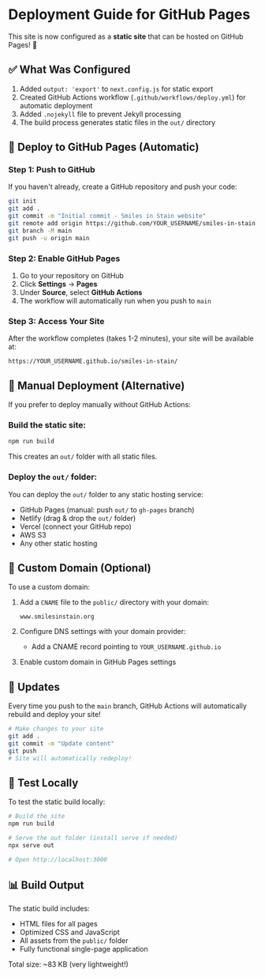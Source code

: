 # Deployment Guide for GitHub Pages

This site is now configured as a **static site** that can be hosted on GitHub Pages! 🎉

## ✅ What Was Configured

1. Added `output: 'export'` to `next.config.js` for static export
2. Created GitHub Actions workflow (`.github/workflows/deploy.yml`) for automatic deployment
3. Added `.nojekyll` file to prevent Jekyll processing
4. The build process generates static files in the `out/` directory

## 🚀 Deploy to GitHub Pages (Automatic)

### Step 1: Push to GitHub

If you haven't already, create a GitHub repository and push your code:

```bash
git init
git add .
git commit -m "Initial commit - Smiles in Stain website"
git remote add origin https://github.com/YOUR_USERNAME/smiles-in-stain.git
git branch -M main
git push -u origin main
```

### Step 2: Enable GitHub Pages

1. Go to your repository on GitHub
2. Click **Settings** → **Pages**
3. Under **Source**, select **GitHub Actions**
4. The workflow will automatically run when you push to `main`

### Step 3: Access Your Site

After the workflow completes (takes 1-2 minutes), your site will be available at:

```
https://YOUR_USERNAME.github.io/smiles-in-stain/
```

## 🔧 Manual Deployment (Alternative)

If you prefer to deploy manually without GitHub Actions:

### Build the static site:

```bash
npm run build
```

This creates an `out/` folder with all static files.

### Deploy the `out/` folder:

You can deploy the `out/` folder to any static hosting service:

- GitHub Pages (manual: push `out/` to `gh-pages` branch)
- Netlify (drag & drop the `out/` folder)
- Vercel (connect your GitHub repo)
- AWS S3
- Any other static hosting

## 📝 Custom Domain (Optional)

To use a custom domain:

1. Add a `CNAME` file to the `public/` directory with your domain:

   ```
   www.smilesinstain.org
   ```

2. Configure DNS settings with your domain provider:

   - Add a CNAME record pointing to `YOUR_USERNAME.github.io`

3. Enable custom domain in GitHub Pages settings

## 🔄 Updates

Every time you push to the `main` branch, GitHub Actions will automatically rebuild and deploy your site!

```bash
# Make changes to your site
git add .
git commit -m "Update content"
git push
# Site will automatically redeploy!
```

## 🧪 Test Locally

To test the static build locally:

```bash
# Build the site
npm run build

# Serve the out folder (install serve if needed)
npx serve out

# Open http://localhost:3000
```

## 📊 Build Output

The static build includes:

- HTML files for all pages
- Optimized CSS and JavaScript
- All assets from the `public/` folder
- Fully functional single-page application

Total size: ~83 KB (very lightweight!)
